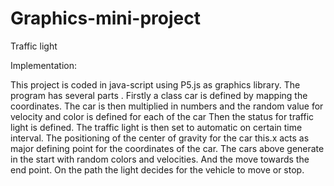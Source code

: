 # Graphics-mini-project
Traffic light

Implementation:

This project is coded in java-script using P5.js as graphics library. The program has several parts . Firstly a class car is defined by mapping the coordinates. The car is then multiplied in numbers and the random value for velocity and color is defined for each of the car 
Then the status for traffic light is defined. The traffic light is then set to automatic on certain time interval. The positioning of the center of gravity for the car this.x acts as major defining point for the coordinates of the car. The cars above generate in the start with random colors and velocities. And the move towards the end point. On the path the light decides for the vehicle to move or stop. 
